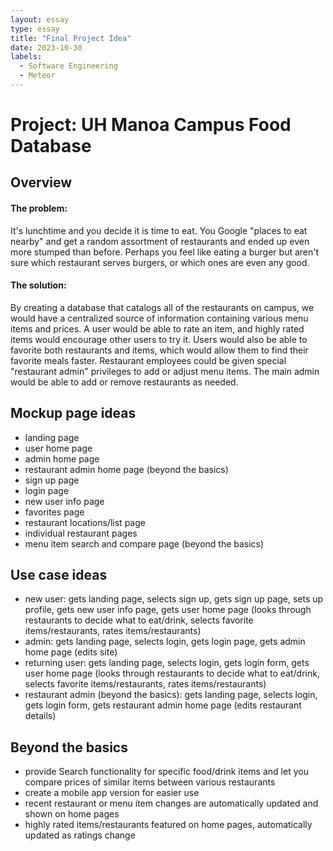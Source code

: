 ```yaml
---
layout: essay
type: essay
title: "Final Project Idea"
date: 2023-10-30
labels:
  - Software Engineering
  - Meteor
---
```

# Project: UH Manoa Campus Food Database

## Overview
#### The problem:
It's lunchtime and you decide it is time to eat. You Google "places to eat nearby" and get a random assortment of restaurants and ended up even more stumped than before. Perhaps you feel like eating a burger but aren't sure which restaurant serves burgers, or which ones are even any good.

#### The solution:
By creating a database that catalogs all of the restaurants on campus, we would have a centralized source of information containing various menu items and prices. A user would be able to rate an item, and highly rated items would encourage other users to try it. Users would also be able to favorite both restaurants and items, which would allow them to find their favorite meals faster. Restaurant employees could be given special "restaurant admin" privileges to add or adjust menu items. The main admin would be able to add or remove restaurants as needed.

## Mockup page ideas
- landing page
- user home page
- admin home page
- restaurant admin home page (beyond the basics)
- sign up page
- login page
- new user info page
- favorites page
- restaurant locations/list page
- individual restaurant pages
- menu item search and compare page (beyond the basics)

## Use case ideas
- new user: gets landing page, selects sign up, gets sign up page, sets up profile, gets new user info page, gets user home page (looks through restaurants to decide what to eat/drink, selects favorite items/restaurants, rates items/restaurants)
- admin: gets landing page, selects login, gets login page, gets admin home page (edits site)
- returning user: gets landing page, selects login, gets login form, gets user home page (looks through restaurants to decide what to eat/drink, selects favorite items/restaurants, rates items/restaurants)
- restaurant admin (beyond the basics): gets landing page, selects login, gets login form, gets restaurant admin home page (edits restaurant details)

## Beyond the basics
- provide Search functionality for specific food/drink items and let you compare prices of similar items between various restaurants
- create a mobile app version for easier use
- recent restaurant or menu item changes are automatically updated and shown on home pages
- highly rated items/restaurants featured on home pages, automatically updated as ratings change
